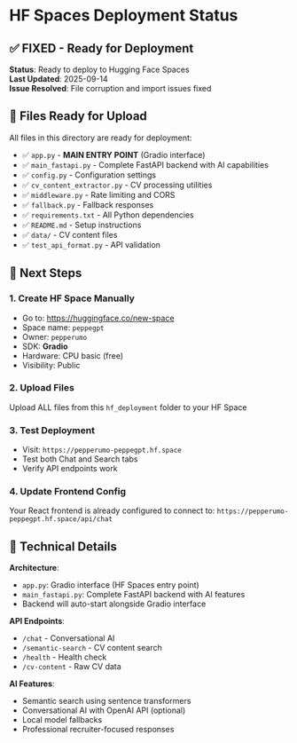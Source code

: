 # HF Spaces Deployment Status

## ✅ FIXED - Ready for Deployment

**Status**: Ready to deploy to Hugging Face Spaces  
**Last Updated**: 2025-09-14  
**Issue Resolved**: File corruption and import issues fixed

## 📁 Files Ready for Upload

All files in this directory are ready for deployment:

- ✅ `app.py` - **MAIN ENTRY POINT** (Gradio interface)
- ✅ `main_fastapi.py` - Complete FastAPI backend with AI capabilities  
- ✅ `config.py` - Configuration settings
- ✅ `cv_content_extractor.py` - CV processing utilities
- ✅ `middleware.py` - Rate limiting and CORS
- ✅ `fallback.py` - Fallback responses
- ✅ `requirements.txt` - All Python dependencies
- ✅ `README.md` - Setup instructions
- ✅ `data/` - CV content files
- ✅ `test_api_format.py` - API validation

## 🚀 Next Steps

### 1. Create HF Space Manually
- Go to: https://huggingface.co/new-space
- Space name: `peppegpt`
- Owner: `pepperumo`
- SDK: **Gradio** 
- Hardware: CPU basic (free)
- Visibility: Public

### 2. Upload Files
Upload ALL files from this `hf_deployment` folder to your HF Space

### 3. Test Deployment
- Visit: `https://pepperumo-peppegpt.hf.space`
- Test both Chat and Search tabs
- Verify API endpoints work

### 4. Update Frontend Config
Your React frontend is already configured to connect to:
`https://pepperumo-peppegpt.hf.space/api/chat`

## 🔧 Technical Details

**Architecture**:
- `app.py`: Gradio interface (HF Spaces entry point)
- `main_fastapi.py`: Complete FastAPI backend with AI features
- Backend will auto-start alongside Gradio interface

**API Endpoints**:
- `/chat` - Conversational AI
- `/semantic-search` - CV content search  
- `/health` - Health check
- `/cv-content` - Raw CV data

**AI Features**:
- Semantic search using sentence transformers
- Conversational AI with OpenAI API (optional)
- Local model fallbacks
- Professional recruiter-focused responses